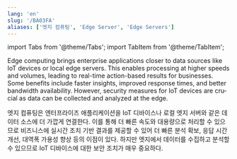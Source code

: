 ```yaml
---
lang: 'en'
slug: '/BA03FA'
aliases: ['엣지 컴퓨팅', 'Edge Server', 'Edge Servers']
---
```


import Tabs from '@theme/Tabs';
import TabItem from '@theme/TabItem';

<Tabs groupId='lang' queryString>
<TabItem value='en' label='English 🇺🇸' lang='en-US' default>
<div lang='en-US'>

Edge computing brings enterprise applications closer to data sources like IoT devices or local edge servers. This enables processing at higher speeds and volumes, leading to real-time action-based results for businesses. Some benefits include faster insights, improved response times, and better bandwidth availability. However, security measures for IoT devices are crucial as data can be collected and analyzed at the edge.

</div>
</TabItem>
<TabItem value='ko' label='한국어 🇰🇷' lang='ko-KR'>
<div lang='ko-KR'>

엣지 컴퓨팅은 엔터프라이즈 애플리케이션을 IoT 디바이스나 로컬 엣지 서버와 같은 데이터 소스에 더 가깝게 연결한다. 이를 통해 더 빠른 속도와 대용량으로 처리할 수 있으므로 비즈니스에 실시간 조치 기반 결과를 제공할 수 있어 더 빠른 분석 확보, 응답 시간 개선, 대역폭 가용성 향상 등의 이점이 있다. 하지만 엣지에서 데이터를 수집하고 분석할 수 있으므로 IoT 디바이스에 대한 보안 조치가 매우 중요하다.

</div>
</TabItem>
</Tabs>

